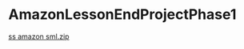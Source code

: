 # AmazonLessonEndProjectPhase1

[ss amazon sml.zip](https://github.com/alwarvaidehi/AmazonLessonEndProjectPhase1/files/12789385/ss.amazon.sml.zip)
